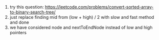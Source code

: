 1. try this question: https://leetcode.com/problems/convert-sorted-array-to-binary-search-tree/
2. just replace finding mid from (low + high) / 2 with slow and fast method and done
3. we have considered node and nextToEndNode instead of low and high pointers
